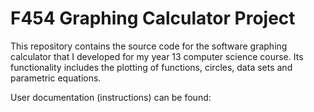 F454 Graphing Calculator Project
================================

This repository contains the source code for the software graphing calculator that I developed for my year 13 computer
science course. Its functionality includes the plotting of functions, circles, data sets and parametric equations.

User documentation (instructions) can be found: 
